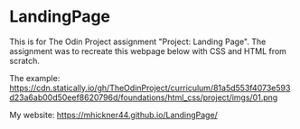 # LandingPage
This is for The Odin Project assignment "Project: Landing Page".
The assignment was to recreate this webpage below with CSS and HTML from scratch.

The example:
https://cdn.statically.io/gh/TheOdinProject/curriculum/81a5d553f4073e593d23a6ab00d50eef8620796d/foundations/html_css/project/imgs/01.png

My website:
https://mhickner44.github.io/LandingPage/
